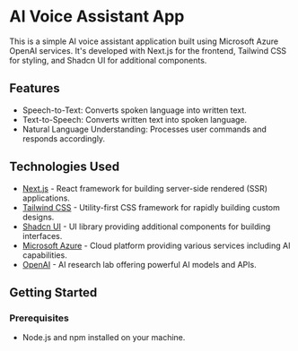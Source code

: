 # AI Voice Assistant App

This is a simple AI voice assistant application built using Microsoft Azure OpenAI services. It's developed with Next.js for the frontend, Tailwind CSS for styling, and Shadcn UI for additional components.

## Features

- Speech-to-Text: Converts spoken language into written text.
- Text-to-Speech: Converts written text into spoken language.
- Natural Language Understanding: Processes user commands and responds accordingly.

## Technologies Used

- [Next.js](https://nextjs.org/) - React framework for building server-side rendered (SSR) applications.
- [Tailwind CSS](https://tailwindcss.com/) - Utility-first CSS framework for rapidly building custom designs.
- [Shadcn UI](https://shadcn-ui.com/) - UI library providing additional components for building interfaces.
- [Microsoft Azure](https://azure.microsoft.com/en-us/) - Cloud platform providing various services including AI capabilities.
- [OpenAI](https://openai.com/) - AI research lab offering powerful AI models and APIs.

## Getting Started

### Prerequisites

- Node.js and npm installed on your machine.


